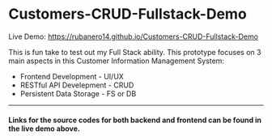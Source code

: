 # Customers-CRUD-Fullstack-Demo
Live Demo: https://rubanero14.github.io/Customers-CRUD-Fullstack-Demo

This is fun take to test out my Full Stack ability. This prototype focuses on 3 main aspects in this Customer Information Management System:
- Frontend Development - UI/UX
- RESTful API Develepment - CRUD
- Persistent Data Storage - FS or DB
_________________________________________
#### Links for the source codes for both backend and frontend can be found in the live demo above.
